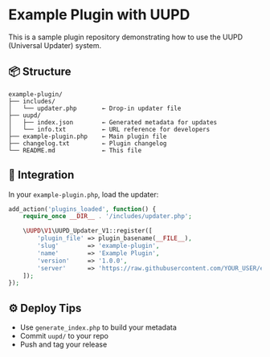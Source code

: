 # Example Plugin with UUPD

This is a sample plugin repository demonstrating how to use the UUPD (Universal Updater) system.

## 📦 Structure

```
example-plugin/
├── includes/
│   └── updater.php       ← Drop-in updater file
├── uupd/
│   ├── index.json        ← Generated metadata for updates
│   └── info.txt          ← URL reference for developers
├── example-plugin.php    ← Main plugin file
├── changelog.txt         ← Plugin changelog
└── README.md             ← This file
```

## 🧩 Integration

In your `example-plugin.php`, load the updater:

```php
add_action('plugins_loaded', function() {
    require_once __DIR__ . '/includes/updater.php';

    \UUPD\V1\UUPD_Updater_V1::register([
        'plugin_file' => plugin_basename(__FILE__),
        'slug'        => 'example-plugin',
        'name'        => 'Example Plugin',
        'version'     => '1.0.0',
        'server'      => 'https://raw.githubusercontent.com/YOUR_USER/example-plugin/main/uupd'
    ]);
});
```

## ⚙️ Deploy Tips

- Use `generate_index.php` to build your metadata
- Commit `uupd/` to your repo
- Push and tag your release
